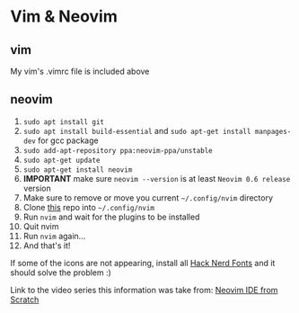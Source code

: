 # Vim & Neovim
## vim
My vim's .vimrc file is included above
## neovim
1. `sudo apt install git`
2. `sudo apt install build-essential` and `sudo apt-get install manpages-dev` for gcc package
3. `sudo add-apt-repository ppa:neovim-ppa/unstable`
4. `sudo apt-get update`
5. `sudo apt-get install neovim`
6. **IMPORTANT** make sure `neovim --version` is at least `Neovim 0.6 release` version
7. Make sure to remove or move you current `~/.config/nvim` directory
8. Clone [this](https://github.com/LunarVim/Neovim-from-scratch) repo into `~/.config/nvim`
9. Run `nvim` and wait for the plugins to be installed
10. Quit nvim
11. Run `nvim` again...
12. And that's it!

If some of the icons are not appearing, install all [Hack Nerd Fonts](https://github.com/ryanoasis/nerd-fonts/tree/master/patched-fonts/Hack) and it should solve the problem :)

Link to the video series this information was take from: [Neovim IDE from Scratch](https://www.youtube.com/watch?v=ctH-a-1eUME&list=PLhoH5vyxr6Qq41NFL4GvhFp-WLd5xzIzZ&ab_channel=ChrisAtMachine)
